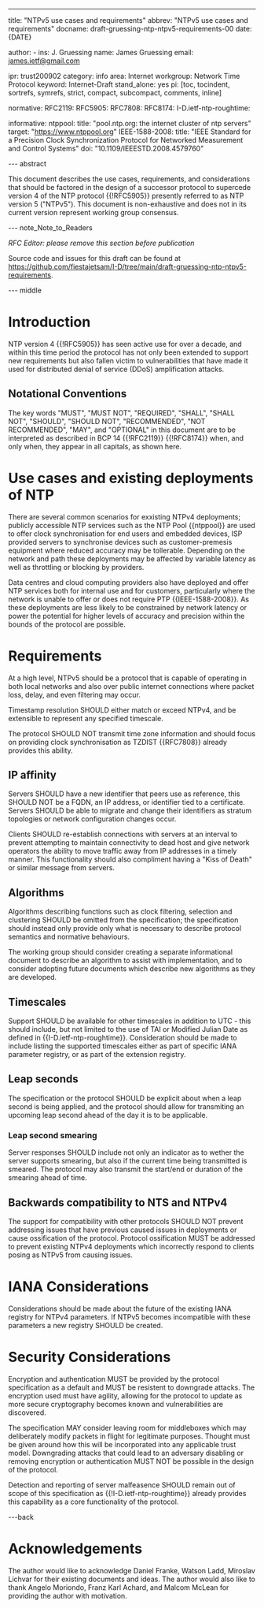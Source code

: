 ---
title: "NTPv5 use cases and requirements"
abbrev: "NTPv5 use cases and requirements"
docname: draft-gruessing-ntp-ntpv5-requirements-00
date: {DATE}

author:
    -
      ins: J. Gruessing
      name: James Gruessing
      email: james.ietf@gmail.com

ipr: trust200902
category: info
area: Internet
workgroup: Network Time Protocol
keyword: Internet-Draft
stand_alone: yes
pi: [toc, tocindent, sortrefs, symrefs, strict, compact, subcompact, comments, inline]

normative:
    RFC2119:
    RFC5905:
    RFC7808:
    RFC8174:
    I-D.ietf-ntp-roughtime:

informative:
    ntppool:
        title: "pool.ntp.org: the internet cluster of ntp servers"
        target: "https://www.ntppool.org"
    IEEE-1588-2008:
        title: "IEEE Standard for a Precision Clock Synchronization Protocol for Networked Measurement and Control Systems"
        doi: "10.1109/IEEESTD.2008.4579760"

--- abstract

This document describes the use cases, requirements, and considerations that
should be factored in the design of a successor protocol to supercede version 4
of the NTP protocol {{!RFC5905}} presently referred to as NTP version 5
("NTPv5"). This document is non-exhaustive and does not in its current version
represent working group consensus.

--- note_Note_to_Readers

*RFC Editor: please remove this section before publication*

Source code and issues for this draft can be found at
<https://github.com/fiestajetsam/I-D/tree/main/draft-gruessing-ntp-ntpv5-requirements>.

--- middle

# Introduction

NTP version 4 {{!RFC5905}} has seen active use for over a decade, and within
this time period the protocol has not only been extended to support new
requirements but also fallen victim to vulnerabilities that have made it used
for distributed denial of service (DDoS) amplification attacks.

## Notational Conventions

The key words "MUST", "MUST NOT", "REQUIRED", "SHALL", "SHALL NOT", "SHOULD",
"SHOULD NOT", "RECOMMENDED", "NOT RECOMMENDED", "MAY", and "OPTIONAL" in this
document are to be interpreted as described in BCP 14 {{!RFC2119}} {{!RFC8174}}
when, and only when, they appear in all capitals, as shown here.

# Use cases and existing deployments of NTP

There are several common scenarios for exxisting NTPv4 deployments; publicly
accessible NTP services such as the NTP Pool {{ntppool}} are used to offer clock
synchronisation for end users and embedded devices, ISP provided servers to
synchronise devices such as customer-premesis equipment where reduced accuracy
may be tollerable. Depending on the network and path these deployments may be
affected by variable latency as well as throttling or blocking by providers.

Data centres and cloud computing providers also have deployed and offer NTP
services both for internal use and for customers, particularly where the network
is unable to offer or does not require PTP {{IEEE-1588-2008}}. As these
deployments are less likely to be constrained by network latency or power the
potential for higher levels of accuracy and precision within the bounds of the
protocol are possible.

# Requirements

At a high level, NTPv5 should be a protocol that is capable of operating in both
local networks and also over public internet connections where packet loss,
delay, and even filtering may occur.

Timestamp resolution SHOULD either match or exceed NTPv4, and be extensible to
represent any specified timescale.

The protocol SHOULD NOT transmit time zone information and should focus on
providing clock synchronisation as TZDIST {{RFC7808}} already provides this
ability.

## IP affinity

Servers SHOULD have a new identifier that peers use as reference, this SHOULD
NOT be a FQDN, an IP address, or identifier tied to a certificate. Servers
SHOULD be able to migrate and change their identifiers as stratum topologies or
network configuration changes occur.

Clients SHOULD re-establish connections with servers at an interval to prevent
attempting to maintain connectivity to dead host and give network operators the
ability to move traffic away from IP addresses in a timely manner. This
functionality should also compliment having a "Kiss of Death" or similar message
from servers.

## Algorithms

Algorithms describing functions such as clock filtering, selection and
clustering SHOULD be omitted from the specification; the specification should
instead only provide only what is necessary to describe protocol semantics and
normative behaviours.

The working group should consider creating a separate informational document to
describe an algorithm to assist with implementation, and to consider adopting
future documents which describe new algorithms as they are developed.

## Timescales

Support SHOULD be available for other timescales in addition to UTC - this
should include, but not limited to the use of TAI or Modified Julian Date as
defined in {{I-D.ietf-ntp-roughtime}}. Consideration should be made to include
listing the supported timescales either as part of specific IANA parameter
registry, or as part of the extension registry.

## Leap seconds

The specification or the protocol SHOULD be explicit about when a leap
second is being applied, and the protocol should allow for transmiting an
upcoming leap second ahead of the day it is to be applicable.

### Leap second smearing

Server responses SHOULD include not only an indicator as to wether the server
supports smearing, but also if the current time being transmitted is smeared.
The protocol may also transmit the start/end or duration of the smearing ahead
of time.

## Backwards compatibility to NTS and NTPv4

The support for compatibility with other protocols SHOULD NOT prevent addressing
issues that have previous caused issues in deployments or cause ossification of
the protocol. Protocol ossification MUST be addressed to prevent existing NTPv4
deployments which incorrectly respond to clients posing as NTPv5 from causing
issues.

# IANA Considerations

Considerations should be made about the future of the existing IANA registry
for NTPv4 parameters. If NTPv5 becomes incompatible with these parameters a new
registry SHOULD be created.

# Security Considerations

Encryption and authentication MUST be provided by the protocol specification as
a default and MUST be resistent to downgrade attacks. The encryption used must
have agility, allowing for the protocol to update as more secure cryptography
becomes known and vulnerabilities are discovered.

The specification MAY consider leaving room for middleboxes which may
deliberately modify packets in flight for legitimate purposes. Thought must be
given around how this will be incorporated into any applicable trust model.
Downgrading attacks that could lead to an adversary disabling or removing
encryption or authentication MUST NOT be possible in the design of the protocol.

Detection and reporting of server malfeasence SHOULD remain out of scope of this
specification as {{!I-D.ietf-ntp-roughtime}} already provides this capability as
a core functionality of the protocol.

---back

# Acknowledgements

The author would like to acknowledge Daniel Franke, Watson Ladd, Miroslav
Lichvar for their existing documents and ideas. The author would also like to
thank Angelo Moriondo, Franz Karl Achard, and Malcom McLean for providing 
the author with motivation.
